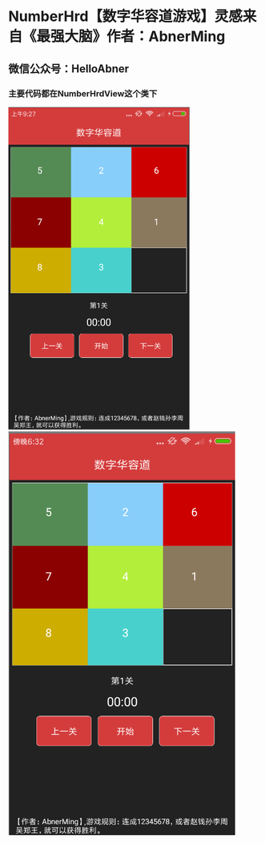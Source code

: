 # NumberHrd【数字华容道游戏】灵感来自《最强大脑》作者：AbnerMing
## 微信公众号：HelloAbner
### 主要代码都在NumberHrdView这个类下
![](number.gif)
![](number.png)
